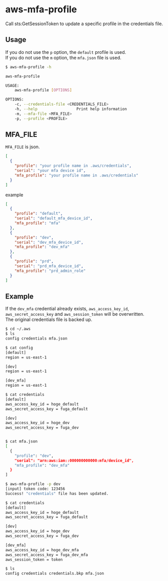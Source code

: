 # aws-mfa-profile
Call sts:GetSessionToken to update a specific profile in the credentials file.  

## Usage
If you do not use the `p` option, the `default` profile is used.  
If you do not use the `m` option, the `mfa.json` file is used.  
```sh
$ aws-mfa-profile -h

aws-mfa-profile 

USAGE:
    aws-mfa-profile [OPTIONS]

OPTIONS:
    -c, --credentials-file <CREDENTIALS_FILE>
    -h, --help                 Print help information
    -m, --mfa-file <MFA_FILE>
    -p, --profile <PROFILE>    
```

## MFA_FILE
`MFA_FILE` is json.
```json
[
  {
    "profile": "your profile name in .aws/credentials",
    "serial": "your mfa device id",
    "mfa_profile": "your profile name in .aws/credentials"
  }
]
```

example  
```json
[
  {
    "profile": "default",
    "serial": "default_mfa_device_id",
    "mfa_profile": "mfa"
  },
  {
    "profile": "dev",
    "serial": "dev_mfa_device_id",
    "mfa_profile": "dev_mfa"
  },
  {
    "profile": "prd",
    "serial": "prd_mfa_device_id",
    "mfa_profile": "prd_admin_role"
  }
]
```

## Example
If the `dev_mfa` credential already exists, `aws_access_key_id`, `aws_secret_access_key` and `aws_session_token` will be overwritten.  
The original credentials file is backed up.

```sh
$ cd ~/.aws
$ ls
config credentials mfa.json

$ cat config
[default]
region = us-east-1

[dev]
region = us-east-1

[dev_mfa]
region = us-east-1

$ cat credentials
[default]
aws_access_key_id = hoge_default
aws_secret_access_key = fuga_default

[dev]
aws_access_key_id = hoge_dev
aws_secret_access_key = fuga_dev


$ cat mfa.json
[
  {
    "profile": "dev",
    "serial": "arn:aws:iam::000000000000:mfa/device_id",
    "mfa_profile": "dev_mfa"
  }
]

$ aws-mfa-profile -p dev
[input] token code: 123456
Success! "credentials" file has been updated.

$ cat credentials
[default]
aws_access_key_id = hoge_default
aws_secret_access_key = fuga_default

[dev]
aws_access_key_id = hoge_dev
aws_secret_access_key = fuga_dev

[dev_mfa]
aws_access_key_id = hoge_dev_mfa
aws_secret_access_key = fuga_dev_mfa
aws_session_token = token

$ ls
config credentials credentials.bkp mfa.json
```
